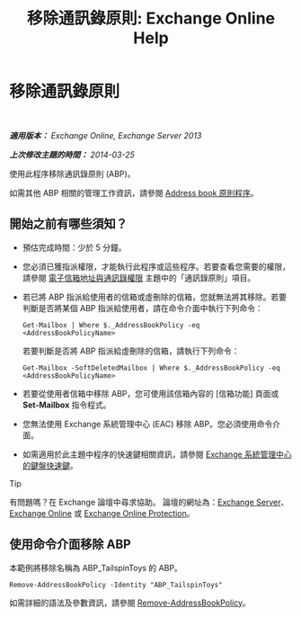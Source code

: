﻿---
title: '移除通訊錄原則: Exchange Online Help'
TOCTitle: 移除通訊錄原則
ms:assetid: c20c6f82-2f75-4116-9be1-c5af10113f71
ms:mtpsurl: https://technet.microsoft.com/zh-tw/library/Hh529946(v=EXCHG.150)
ms:contentKeyID: 50474127
ms.date: 05/23/2018
mtps_version: v=EXCHG.150
ms.translationtype: MT
---

# 移除通訊錄原則

 

_**適用版本：** Exchange Online, Exchange Server 2013_

_**上次修改主題的時間：** 2014-03-25_

使用此程序移除通訊錄原則 (ABP)。

如需其他 ABP 相關的管理工作資訊，請參閱 [Address book 原則程序](address-book-policy-procedures-exchange-2013-help.md)。

## 開始之前有哪些須知？

  - 預估完成時間：少於 5 分鐘。

  - 您必須已獲指派權限，才能執行此程序或這些程序。若要查看您需要的權限，請參閱 [電子信箱地址與通訊錄權限](email-address-and-address-book-permissions-exchange-2013-help.md) 主題中的「通訊錄原則」項目。

  - 若已將 ABP 指派給使用者的信箱或虛刪除的信箱，您就無法將其移除。若要判斷是否將某個 ABP 指派給使用者，請在命令介面中執行下列命令：
    
    `Get-Mailbox | Where $._AddressBookPolicy -eq <AddressBookPolicyName>`
    
    若要判斷是否將 ABP 指派給虛刪除的信箱，請執行下列命令：
    
    `Get-Mailbox -SoftDeletedMailbox | Where $._AddressBookPolicy -eq <AddressBookPolicyName>`

  - 若要從使用者信箱中移除 ABP，您可使用該信箱內容的 \[信箱功能\] 頁面或 **Set-Mailbox** 指令程式。

  - 您無法使用 Exchange 系統管理中心 (EAC) 移除 ABP。您必須使用命令介面。

  - 如需適用於此主題中程序的快速鍵相關資訊，請參閱 [Exchange 系統管理中心的鍵盤快速鍵](keyboard-shortcuts-in-the-exchange-admin-center-exchange-online-protection-help.md)。


> [!TIP]  
> 有問題嗎？在 Exchange 論壇中尋求協助。 論壇的網址為：<a href="https://go.microsoft.com/fwlink/p/?linkid=60612">Exchange Server</a>、 <a href="https://go.microsoft.com/fwlink/p/?linkid=267542">Exchange Online</a> 或 <a href="https://go.microsoft.com/fwlink/p/?linkid=285351">Exchange Online Protection</a>。




## 使用命令介面移除 ABP

本範例將移除名稱為 ABP\_TailspinToys 的 ABP。

    Remove-AddressBookPolicy -Identity "ABP_TailspinToys"

如需詳細的語法及參數資訊，請參閱 [Remove-AddressBookPolicy](https://technet.microsoft.com/zh-tw/library/hh529929\(v=exchg.150\))。

